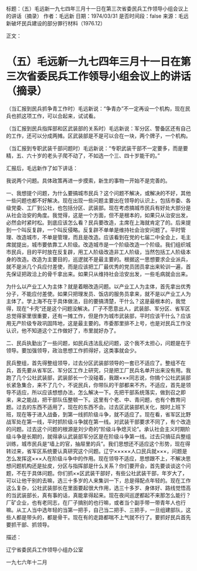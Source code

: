 标题：（五）毛远新一九七四年三月十一日在第三次省委民兵工作领导小组会议上的讲话（摘录）
作者：毛远新
日期：1974/03/31
是否时间段：false
来源：毛远新破坏民兵建设的部分罪行材料（1976.12）

正文：

# （五）毛远新一九七四年三月十一日在第三次省委民兵工作领导小组会议上的讲话（摘录）

（当汇报到民兵抓争青工作时）毛远新说：“争青办”不一定再设一个机构，现在民兵也抓这项工作，可以合起来，试试看。

（当汇报到民兵指挥部和区武装部的关系时）毛远新说：军分区、警备区还有自己的工作，还可以分成两摊。区武装部是不是可以合在一块，两个牌子，一个机构。

（当汇报到专职武装千部问题时）毛远新说：“专职武装干部不一定要多，而是要精，五、六十岁的老头子爬不动了，不如选一个三、四十岁能干的。”

汇报后，毛远新作了如下讲话：

我说两个问题。具体政策再进一步摸索，新生的事物一开始不是完善的。

一、我想提个问题，为什么要搞城市民兵？这个问题不解决，或解决的不好，其他一些问题也都不好解决。现在出现一些问题主要出在领导的认识上，包括市委、各级党委、工厂到公社，也包括分区、武装部。现在考虑搞城市民兵有好处大部分是从社会治安的角度。我觉得，这是一个方面，但不是根本的，如果只从治安出发，必然会时紧时松。到底应该怎么看？民兵要改造，主席在上海就肯定了的。后来提到一个叫反复辟，一个叫反侵略。反复辟不单单是维持社会治安问题了。平时管理、改造城市，不单是管理，而且是改造。应该看到在党的七届二中全会上，毛主席就提出，城市要依靠工人阶级。改造城市是一个阶级改造一个阶级。我们组织城市民兵，目的平时放在反复辟，用工人阶级改造非工人阶级，当然包括工人阶级本身的改造。改造为主要目的，巡逻就不是最主要的。根据这一思想要求企业派兵，就不是派几个兵应付差使，而是应该把工厂最优秀的党员团员拿出来轮训一遍，首先保证把政洽上的骨千拿出来。如果只从维持社会洽安出发，一些毛病就会出来。

为什么以产业工人为主体？就是着眼改造问题。以产业工人为主体，首先拿出优秀分子，不能应付差使。如果只把理发员、饭店的服务员拿来，就不是以产业工人为主体了。学上海不在于具体做法，目的要搞清楚，干什么？这是最根本的，我觉得，现在“卡壳”还是这个问题没解决。厂子不愿意出人，武装部、军分区、省军区总觉得家里很重要，还有一摊工作，但是作为城市武装部，平时应该干什么？应该用无产阶级专政巩固阵地，这是最主要的。市委那里排不上号，也是对民兵工作没认识，他不知道这个工作做好了，市里就好办了。

二、民兵执勤出了一些问题，如民兵违法乱纪问题，这个我不太担心，问题是在于领导。要加强领导，政治思想工作抓得好，这类事就会少。

民兵整组，首先得整组领导，过去分区武装部领导的一套已不适应了。整组不在兵，首先要从省军区、军分区工作上研究，只是把工厂民兵名单开出来没有用。我跑了几个公社武装部，武装部长一个没碰着，我跟×××同志说，你搞个公社武装部长紧急集合，来不了几个，不说民兵，你带队的干部都来不齐。不适应，首先是领导不适应，所以应该想想办法，怎么解决一下。先把干部系统落实，做到召之即来，来之能战，把干部队伍整顿一下。这里有个老、中、青问题，也有个教育问题。过去的东西不适用了，现在的东西不会。过去区武装部机关化，按时上班下班，现在等于进入战备，到第一线抓阶级斗争，就不适应了。现在看，省军区比野战军处在第一线，平时抓阶级斗争就在第一线。对武装干部要求不同了，有个改造的问题。过去这个问题的根源是刘少奇的“阶级斗争熄灭论”。承认社会主义时期阶级斗争是长期的，就得承认武装部军分区是在阶级斗争第一线。过去只搞征兵整组训练，城市民兵是“墙上的官，抽屉里的兵”。我们思想还不适应这个形势，现在得转过来，省军区系统要认真研究这个问题。辽宁×××××人口民兵就×××，问题是怎么发挥这×××人在阶级斗争中的作用。现在领导不适应，思想跟不上，不解决思想问题机构还是扯皮，分区与指挥部是什么关系？你们要开会，首先要谈谈这个问题，不在于具体问题。你们抓××区武装干部好，有些公社武装干部，年岁大了，可以让他干别的去嘛，选三十多岁的人来集训一下，总是得配点年轻的。现在工作这么复杂，公社武装部长在里面要起很大作用，选三十多岁、身体好、路线觉悟高的当武装部长，真有事的话，真能拿得起来。现在夜间巡逻都起不来那怎么能行？厂矿企业，也有老同志，在厂子搞别的也行嘛，或者当个副手带一带青年人也行嘛。从工人当中选年轻的当第一把手，自己当二把手、三把手，一旦组建部队，这些人都是带头的，都是骨干。现在有的走路都喘不上气就不行了。要抓好民兵首先要抓干部、抓领导。

描述：

辽宁省委民兵工作领导小组办公室

一九七六年十二月

